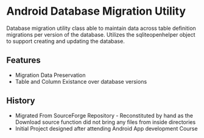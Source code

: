 # Android Database Migration Utility

Database migration utility class able to maintain data across table definition migrations per version of the database. Utilizes the sqliteopenhelper object to support creating and updating the database.

## Features

* Migration Data Preservation
* Table and Column Existance over database versions

## History

* Migrated From SourceForge Repository - Reconstituted by hand as the Download source function did not bring any files from inside directories
* Initial Project designed after attending Android App development Course
